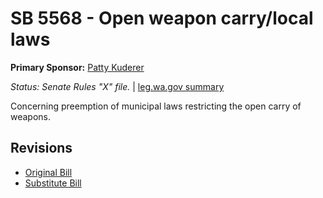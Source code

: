 # SB 5568 - Open weapon carry/local laws
**Primary Sponsor:** [Patty Kuderer](/person/leg/patty.kuderer.md)

*Status: Senate Rules "X" file.* | [leg.wa.gov summary](https://app.leg.wa.gov/billsummary?BillNumber=5568&Year=2021)

Concerning preemption of municipal laws restricting the open carry of weapons.

## Revisions
* [Original Bill](1/)
* [Substitute Bill](S/)
